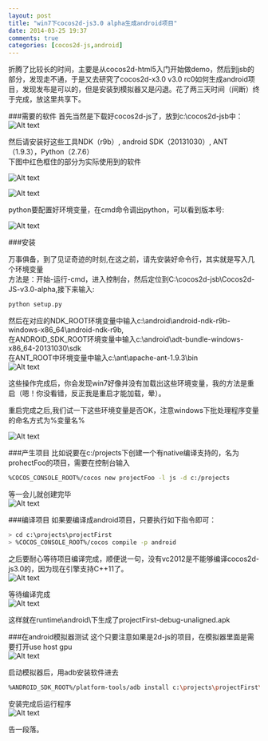 ```yaml
---
layout: post
title: "win7下cocos2d-js3.0 alpha生成android项目"
date: 2014-03-25 19:37
comments: true
categories: [cocos2d-js,android] 
---
```


折腾了比较长的时间，主要是从cocos2d-html5入门开始做demo，然后到jsb的部分，发现走不通，于是又去研究了cocos2d-x3.0 v3.0 rc0如何生成android项目，发现发布是可以的，但是安装到模拟器又是闪退。花了两三天时间（间断）终于完成，放这里共享下。

<!-- more -->

###需要的软件
首先当然是下载好cocos2d-js了，放到c:\cocos2d-jsb中：<br>
![Alt text](/images/evoup/cocos2d-js_android/01.png)

然后请安装好这些工具NDK（r9b）, android SDK（20131030）, ANT（1.9.3），Python（2.7.6）<br>
下图中红色框住的部分为实际使用到的软件

![Alt text](/images/evoup/cocos2d-js_android/02.png)

![Alt text](/images/evoup/cocos2d-js_android/03.png)

python要配置好环境变量，在cmd命令调出python，可以看到版本号:<br>

![Alt text](/images/evoup/cocos2d-js_android/04.png)

###安装

万事俱备，到了见证奇迹的时刻,在这之前，请先安装好命令行，其实就是写入几个环境变量<br>
方法是：开始-运行-cmd，进入控制台，然后定位到C:\cocos2d-jsb\Cocos2d-JS-v3.0-alpha,接下来输入:

```sh
python setup.py
```

然后在对应的NDK_ROOT环境变量中输入c:\android\android-ndk-r9b-windows-x86_64\android-ndk-r9b,<br>
在ANDROID_SDK_ROOT环境变量中输入c:\android\adt-bundle-windows-x86_64-20131030\sdk<br>
在ANT_ROOT中环境变量中输入c:\ant\apache-ant-1.9.3\bin<br>
![Alt text](/images/evoup/cocos2d-js_android/05.png)

这些操作完成后，你会发现win7好像并没有加载出这些环境变量，我的方法是重启（嗯！你没看错，反正我是重启才能加载，晕）。<br>

重启完成之后,我们试一下这些环境变量是否OK，注意windows下批处理程序变量的命名方式为%变量名%<br>

![Alt text](/images/evoup/cocos2d-js_android/06.png)

###产生项目
比如说要在c:/projects下创建一个有native编译支持的，名为prohectFoo的项目，需要在控制台输入
```sh
%COCOS_CONSOLE_ROOT%/cocos new projectFoo -l js -d c:/projects

```
等一会儿就创建完毕<br>
![Alt text](/images/evoup/cocos2d-js_android/07.png)

###编译项目
如果要编译成android项目，只要执行如下指令即可：<br>
```sh
> cd c:\projects\projectFirst
> %COCOS_CONSOLE_ROOT%/cocos compile -p android
```
之后要耐心等待项目编译完成，顺便说一句，没有vc2012是不能够编译cocos2d-js3.0的，因为现在引擎支持C++11了。<br>
![Alt text](/images/evoup/cocos2d-js_android/08.png)

等待编译完成<br>
![Alt text](/images/evoup/cocos2d-js_android/09.png)

这样就在runtime\android\下生成了projectFirst-debug-unaligned.apk

###在android模拟器测试
这个只要注意如果是2d-js的项目，在模拟器里面是需要打开use host gpu<br>
![Alt text](/images/evoup/cocos2d-js_android/10.png)

启动模拟器后，用adb安装软件进去<br>
```sh
%ANDROID_SDK_ROOT%/platform-tools/adb install c:\projects\projectFirst\runtime\android\projectFirst-debug-unaligned.apk
```
安装完成后运行程序<br>
![Alt text](/images/evoup/cocos2d-js_android/10.png)

告一段落。

